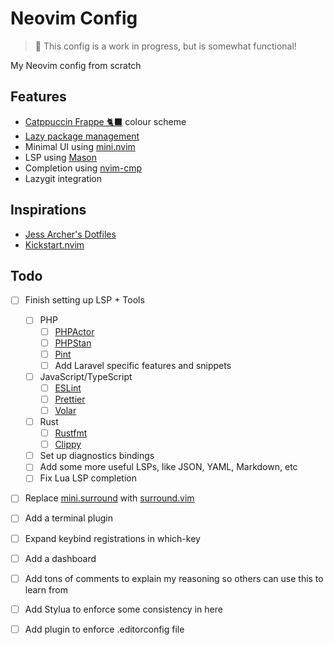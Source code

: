 # Neovim Config

> 🚧 This config is a work in progress, but is somewhat functional!

My Neovim config from scratch

## Features

- [Catppuccin Frappe 🐈‍⬛](https://github.com/catppuccin/nvim) colour scheme
- [Lazy package management](https://github.com/folke/lazy.nvim)
- Minimal UI using [mini.nvim](https://github.com/echasnovski/mini.nvim)
- LSP using [Mason](https://github.com/williamboman/mason.nvim)
- Completion using [nvim-cmp](https://github.com/hrsh7th/nvim-cmp)
- Lazygit integration

## Inspirations

- [Jess Archer's Dotfiles](https://github.com/jessarcher/dotfiles)
- [Kickstart.nvim](https://github.com/nvim-lua/kickstart.nvim)

## Todo

- [ ] Finish setting up LSP + Tools
    - [ ] PHP
        - [ ] [PHPActor](https://github.com/phpactor/phpactor)
        - [ ] [PHPStan](https://phpstan.org/)
        - [ ] [Pint](https://laravel.com/docs/10.x/pint)
        - [ ] Add Laravel specific features and snippets
    - [ ] JavaScript/TypeScript
        - [ ] [ESLint](https://eslint.org)
        - [ ] [Prettier](https://prettier.io)
        - [ ] [Volar](https://github.com/vuejs/language-tools)
    - [ ] Rust
        - [ ] [Rustfmt](https://github.com/rust-lang/rustfmt)
        - [ ] [Clippy](https://github.com/rust-lang/rust-clippy)
    - [ ] Set up diagnostics bindings
    - [ ] Add some more useful LSPs, like JSON, YAML, Markdown, etc
    - [ ] Fix Lua LSP completion
- [ ] Replace [mini.surround](https://github.com/echasnovski/mini.surround) with [surround.vim](https://github.com/tpope/vim-surround)
- [ ] Add a terminal plugin
- [ ] Expand keybind registrations in which-key
- [ ] Add a dashboard
- [ ] Add tons of comments to explain my reasoning so others can use this to learn from
- [ ] Add Stylua to enforce some consistency in here
- [ ] Add plugin to enforce .editorconfig file

